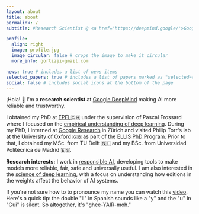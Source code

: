 ```yaml
---
layout: about
title: about
permalink: /
subtitle: #Research Scientist @ <a href='https://deepmind.google/'>Google DeepMind</a>.

profile:
  align: right
  image: profile.jpg
  image_circular: false # crops the image to make it circular
  more_info: gortizji⚛gmail.com

news: true # includes a list of news items
selected_papers: true # includes a list of papers marked as "selected={true}"
social: false # includes social icons at the bottom of the page
---
```


¡Hola! 👋 I'm a **research scientist** at [Google DeepMind](https://deepmind.google) making AI more reliable and trustworthy.

I obtained my PhD at [EPFL](https://www.epfl.ch/en/)🇨🇭 under the supervision of Pascal Frossard where I focused on the [empirical understanding of deep learning](https://infoscience.epfl.ch/record/306613). During my PhD, I interned at [Google Research](https://research.google/) in Zürich and visited Philip Torr's lab at the [University of Oxford](https://www.ox.ac.uk/) 🇬🇧 as part of the [ELLIS PhD Program](https://ellis.eu/projects/a-geometric-look-to-understand-generalization-and-robustness-of-deep-learning). Prior to that, I obtained my MSc. from TU Delft 🇳🇱 and my BSc. from Universidad Politécnica de Madrid 🇪🇸.

**Research interests:** I work in [responsible AI](), developing tools to make models more reliable, fair, safe and universally useful. I am also interested in the [science of deep learning](), with a focus on understanding how editions in the weights affect the behavior of AI systems.

If you're not sure how to to pronounce my name you can watch this [video](https://www.youtube.com/watch?v=6dN7IJXsh6Q). Here's a quick tip: the double "ll" in Spanish sounds like a "y" and the "u" in "Gui" is silent. So altogether, it's "ghee-YAIR-moh."

